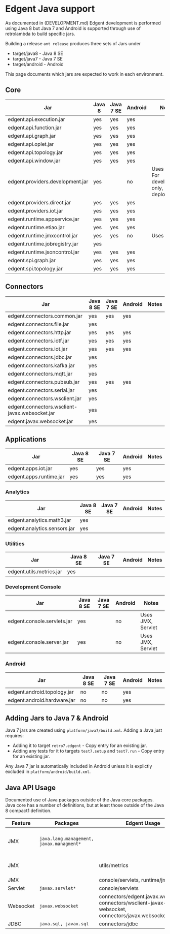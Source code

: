 # Edgent Java support

As documented in (DEVELOPMENT.md) Edgent development is performed
using Java 8 but Java 7 and Android is supported through use of
retrolambda to build specific jars.

Building a release `ant release` produces three sets of Jars under
* target/java8 - Java 8 SE
* target/java7 - Java 7 SE
* target/android - Android

This page documents which jars are expected to work in each environment.

## Core

| Jar | Java 8 | Java 7 SE | Android | Notes |
|---|---|---|---|---|
|edgent.api.execution.jar| yes | yes | yes |
|edgent.api.function.jar| yes | yes | yes |
|edgent.api.graph.jar| yes | yes | yes |
|edgent.api.oplet.jar| yes | yes | yes |
|edgent.api.topology.jar| yes | yes | yes |
|edgent.api.window.jar| yes | yes | yes |
|edgent.providers.development.jar | yes | | no | Uses JMX, For development only, not deployment |
|edgent.providers.direct.jar| yes | yes | yes |
|edgent.providers.iot.jar| yes | yes | yes |
|edgent.runtime.appservice.jar| yes | yes | yes |
|edgent.runtime.etiao.jar| yes | yes | yes |
|edgent.runtime.jmxcontrol.jar| yes | yes | no | Uses JMX |
|edgent.runtime.jobregistry.jar| yes | | |
|edgent.runtime.jsoncontrol.jar| yes | yes | yes |
|edgent.spi.graph.jar| yes | yes | yes |
|edgent.spi.topology.jar| yes | yes | yes |

## Connectors

| Jar | Java 8 SE | Java 7 SE | Android | Notes |
|---|---|---|---|---|
|edgent.connectors.common.jar | yes | yes | yes | |
|edgent.connectors.file.jar | yes | | | |
|edgent.connectors.http.jar | yes | yes | yes | |
|edgent.connectors.iotf.jar | yes | yes | yes | |
|edgent.connectors.iot.jar | yes | yes | yes | |
|edgent.connectors.jdbc.jar | yes | | | |
|edgent.connectors.kafka.jar | yes | | | |
|edgent.connectors.mqtt.jar | yes | | | |
|edgent.connectors.pubsub.jar | yes | yes | yes | |
|edgent.connectors.serial.jar | yes | | | |
|edgent.connectors.wsclient.jar | yes | | | |
|edgent.connectors.wsclient-javax.websocket.jar | yes | | | |
|edgent.javax.websocket.jar | yes | | | |

## Applications
| Jar | Java 8 SE | Java 7 SE | Android | Notes |
|---|---|---|---|---|
|edgent.apps.iot.jar | yes | yes | yes | | 
|edgent.apps.runtime.jar | yes | yes | yes | | 

### Analytics

| Jar | Java 8 SE | Java 7 SE | Android | Notes |
|---|---|---|---|---|
|edgent.analytics.math3.jar | yes | | | |
|edgent.analytics.sensors.jar | yes | | | |

### Utilities

| Jar | Java 8 SE | Java 7 SE | Android | Notes |
|---|---|---|---|---|
|edgent.utils.metrics.jar | yes | | | |

### Development Console

| Jar | Java 8 SE | Java 7 SE | Android | Notes |
|---|---|---|---|---|
|edgent.console.servlets.jar | yes | | no | Uses JMX, Servlet|
|edgent.console.server.jar | yes | | no | Uses JMX, Servlet |

### Android
| Jar | Java 8 SE | Java 7 SE | Android | Notes |
|---|---|---|---|---|
|edgent.android.topology.jar | no | no | yes | |
|edgent.android.hardware.jar | no | no | yes | |

## Adding Jars to Java 7 & Android

Java 7 jars are created using `platform/java7/build.xml`. Adding a Java just requires:
* Adding it to target `retro7.edgent` - Copy entry for an existing jar.
* Adding any tests for it to targets `test7.setup` and `test7.run` - Copy entry for an existing jar.

Any Java 7 jar is automatically included in Android unless it is explictly excluded in `platform/android/build.xml`.

## Java API Usage

Documented use of Java packages outside of the Java core packages.
Java core has a number of definitions, but at least those outside
of the Java 8 compact1 definition.

| Feature | Packages | Edgent Usage | Notes |
|---|---|---|---|
|JMX | `java.lang.management, javax.managment*` | | JMX not supported on Android |
|JMX | | utils/metrics | Optional utility methods |
|JMX | | console/servlets, runtime/jmxcontrol | 
|Servlet| `javax.servlet*` | console/servlets |
|Websocket| `javax.websocket` | connectors/edgent.javax.websocket, connectors/wsclient-javax-websocket, connectors/javax.websocket-client |
|JDBC| `java.sql, javax.sql` | connectors/jdbc |

